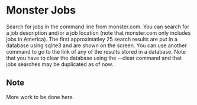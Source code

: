 # Monster Jobs
Search for jobs in the command line from monster.com. You can search for a job description and/or a job location (note that monster.com only includes jobs in America). The first approximatley 25 search results are put in a database using sqlite3 and are shown on the screen. You can use another command to go to the 
link of any of the results stored in a database. Note that you have to clear the database using the --clear command and that jobs searches may be duplicated as
of now.

## Note
More work to be done here.
